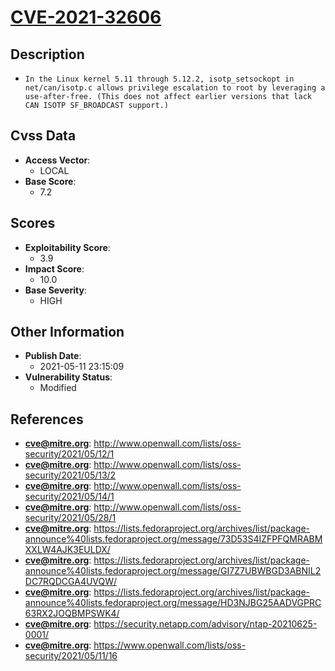 
# [CVE-2021-32606](http://www.openwall.com/lists/oss-security/2021/05/12/1)

## Description

- `In the Linux kernel 5.11 through 5.12.2, isotp_setsockopt in net/can/isotp.c allows privilege escalation to root by leveraging a use-after-free. (This does not affect earlier versions that lack CAN ISOTP SF_BROADCAST support.)`

## Cvss Data

- **Access Vector**:
  - LOCAL
- **Base Score**:
  - 7.2

## Scores

- **Exploitability Score**:
  - 3.9
- **Impact Score**:
  - 10.0
- **Base Severity**:
  - HIGH

## Other Information

- **Publish Date**:
  - 2021-05-11 23:15:09
- **Vulnerability Status**:
  - Modified

## References

- **cve@mitre.org**: http://www.openwall.com/lists/oss-security/2021/05/12/1
- **cve@mitre.org**: http://www.openwall.com/lists/oss-security/2021/05/13/2
- **cve@mitre.org**: http://www.openwall.com/lists/oss-security/2021/05/14/1
- **cve@mitre.org**: http://www.openwall.com/lists/oss-security/2021/05/28/1
- **cve@mitre.org**: https://lists.fedoraproject.org/archives/list/package-announce%40lists.fedoraproject.org/message/73D53S4IZFPFQMRABMXXLW4AJK3EULDX/
- **cve@mitre.org**: https://lists.fedoraproject.org/archives/list/package-announce%40lists.fedoraproject.org/message/GI7Z7UBWBGD3ABNIL2DC7RQDCGA4UVQW/
- **cve@mitre.org**: https://lists.fedoraproject.org/archives/list/package-announce%40lists.fedoraproject.org/message/HD3NJBG25AADVGPRC63RX2JOQBMPSWK4/
- **cve@mitre.org**: https://security.netapp.com/advisory/ntap-20210625-0001/
- **cve@mitre.org**: https://www.openwall.com/lists/oss-security/2021/05/11/16
